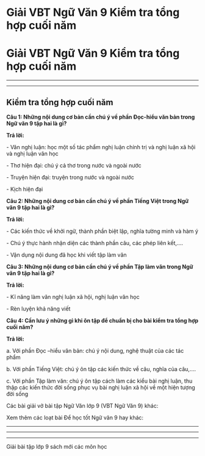 # Giải VBT Ngữ Văn 9 Kiểm tra tổng hợp cuối năm

# Giải VBT Ngữ Văn 9 Kiểm tra tổng hợp cuối năm

* * *

* * *

## Kiểm tra tổng hợp cuối năm

**Câu 1: Những nội dung cơ bản cần chú ý về phần Đọc-hiểu văn bản trong Ngữ văn 9 tập hai là gì?**

**Trả lời:**

\- Văn nghị luận: học một số tác phẩm nghị luận chính trị và nghị luận xã hội và nghị luận văn học

\- Thơ hiện đại: chú ý cả thơ trong nước và ngoài nước

\- Truyện hiện đại: truyện trong nước và ngoài nước

\- Kịch hiện đại

**Câu 2: Những nội dung cơ bản cần chú ý về phần Tiếng Việt trong Ngữ văn 9 tập hai là gì?**

**Trả lời:**

\- Các kiến thức về khởi ngữ, thành phần biệt lập, nghĩa tường minh và hàm ý

\- Chú ý thực hành nhận diện các thành phần câu, các phép liên kết,....

\- Vận dụng nội dung đã học khi viết tập làm văn

**Câu 3: Những nội dung cơ bản cần chú ý về phần Tập làm văn trong Ngữ văn 9 tập hai là gì?**

**Trả lời:**

\- Kĩ năng làm văn nghị luận xã hội, nghị luận văn học

\- Rèn luyện khả năng viết

**Câu 4: Cần lưu ý những gì khi ôn tập để chuẩn bị cho bài kiểm tra tổng hợp cuối năm?**

**Trả lời:**

a. Với phần Đọc –hiểu văn bản: chú ý nội dung, nghệ thuật của các tác phẩm

b. Với phần Tiếng Việt: chú ý ôn tập các kiến thức về câu, nghĩa của câu,.... 

c. Với phần Tập làm văn: chú ý ôn tập cách làm các kiểu bài nghị luận, thu thập các kiến thức đời sống phục vụ bài nghị luận xã hội về một hiện tượng đời sống

Các bài giải vở bài tập Ngữ Văn lớp 9 (VBT Ngữ Văn 9) khác:

Xem thêm các loạt bài Để học tốt Ngữ văn 9 hay khác:

* * *

* * *

* * *

Giải bài tập lớp 9 sách mới các môn học
